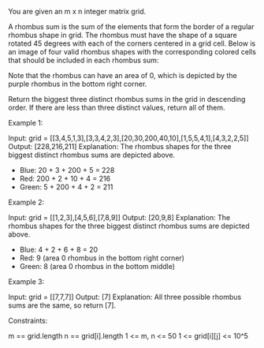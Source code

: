 You are given an m x n integer matrix grid​​​.

A rhombus sum is the sum of the elements that form the border of a regular
rhombus shape in grid​​​. The rhombus must have the shape of a square rotated
45 degrees with each of the corners centered in a grid cell. Below is an
image of four valid rhombus shapes with the corresponding colored cells that
should be included in each rhombus sum:

Note that the rhombus can have an area of 0, which is depicted by the purple
rhombus in the bottom right corner.

Return the biggest three distinct rhombus sums in the grid in descending
order. If there are less than three distinct values, return all of them.


Example 1:


Input: grid =
[[3,4,5,1,3],[3,3,4,2,3],[20,30,200,40,10],[1,5,5,4,1],[4,3,2,2,5]]
Output: [228,216,211]
Explanation: The rhombus shapes for the three biggest distinct rhombus sums
are depicted above.
- Blue: 20 + 3 + 200 + 5 = 228
- Red: 200 + 2 + 10 + 4 = 216
- Green: 5 + 200 + 4 + 2 = 211


Example 2:


Input: grid = [[1,2,3],[4,5,6],[7,8,9]]
Output: [20,9,8]
Explanation: The rhombus shapes for the three biggest distinct rhombus sums
are depicted above.
- Blue: 4 + 2 + 6 + 8 = 20
- Red: 9 (area 0 rhombus in the bottom right corner)
- Green: 8 (area 0 rhombus in the bottom middle)


Example 3:


Input: grid = [[7,7,7]]
Output: [7]
Explanation: All three possible rhombus sums are the same, so return [7].



Constraints:


m == grid.length
n == grid[i].length
1 <= m, n <= 50
1 <= grid[i][j] <= 10^5




